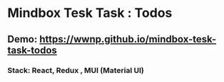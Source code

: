 # Mindbox Tesk Task : Todos
## Demo: https://wwnp.github.io/mindbox-tesk-task-todos
### Stack: React, Redux , MUI (Material UI)
